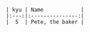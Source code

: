 ``` list of the Codewars Kata I've done

| kyu | Name            |
|:---:|:---------------:|
|  5  | Pete, the baker |
